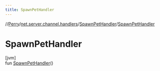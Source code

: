 ```yaml
---
title: SpawnPetHandler
---
```

//[Perry](../../../index.html)/[net.server.channel.handlers](../index.html)/[SpawnPetHandler](index.html)/[SpawnPetHandler](-spawn-pet-handler.html)



# SpawnPetHandler



[jvm]\
fun [SpawnPetHandler](-spawn-pet-handler.html)()




